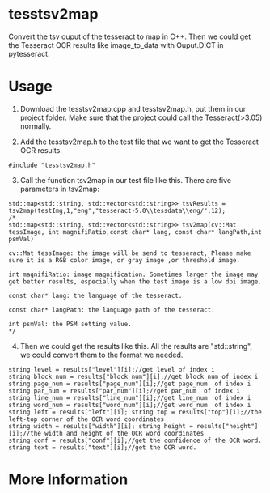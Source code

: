 # tesstsv2map
Convert the tsv ouput of the tesseract to map in C++. Then we could get the Tesseract OCR results like image_to_data with Ouput.DICT in pytesseract.

# Usage
1. Download the tesstsv2map.cpp and tesstsv2map.h, put them in our project folder. Make sure that the project could call the Tesseract(>3.05) normally.

2. Add the tesstsv2map.h to the test file that we want to get the Tesseract OCR results. 
```
#include "tesstsv2map.h"
```
3. Call the function tsv2map in our test file like this. There are five parameters in tsv2map:
```
std::map<std::string, std::vector<std::string>> tsvResults = tsv2map(testImg,1,"eng","tesseract-5.0\\tessdata\\eng/",12);
/*
std::map<std::string, std::vector<std::string>> tsv2map(cv::Mat tessImage, int magnifiRatio,const char* lang, const char* langPath,int psmVal)
   
cv::Mat tessImage: the image will be send to tesseract, Please make sure it is a RGB color image, or gray image ,or threshold image.

int magnifiRatio: image magnification. Sometimes larger the image may get better results, especially when the test image is a low dpi image.

const char* lang: the language of the tesseract. 

const char* langPath: the language path of the tesseract.

int psmVal: the PSM setting value.
*/
```

4. Then we could get the results like this. All the results are "std::string", we could convert them to the format we needed.

```
string level = results["level"][i];//get level of index i
string block_num = results["block_num"][i];//get block_num of index i
string page_num = results["page_num"][i];//get page_num  of index i
string par_num = results["par_num"][i];//get par_num  of index i
string line_num = results["line_num"][i];//get line_num  of index i
string word_num = results["word_num"][i];//get word_num  of index i
string left = results["left"][i]; string top = results["top"][i];//the left-top corner of the OCR word coordinates
string width = results["width"][i]; string height = results["height"][i];//the width and height of the OCR word coordinates
string conf = results["conf"][i];//get the confidence of the OCR word.
string text = results["text"][i];//get the OCR word.
```

   

# More Information



